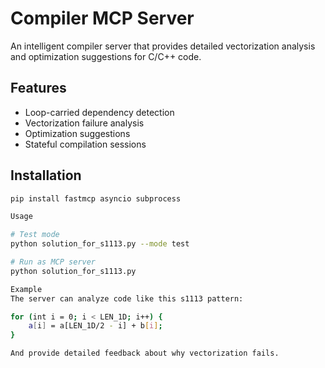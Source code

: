 # Compiler MCP Server

An intelligent compiler server that provides detailed vectorization analysis and optimization suggestions for C/C++ code.

## Features
- Loop-carried dependency detection
- Vectorization failure analysis
- Optimization suggestions
- Stateful compilation sessions

## Installation

```bash
pip install fastmcp asyncio subprocess

Usage

# Test mode
python solution_for_s1113.py --mode test

# Run as MCP server
python solution_for_s1113.py

Example
The server can analyze code like this s1113 pattern:

for (int i = 0; i < LEN_1D; i++) {
    a[i] = a[LEN_1D/2 - i] + b[i];
}

And provide detailed feedback about why vectorization fails.